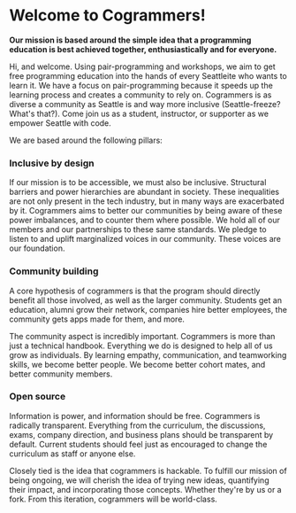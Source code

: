 # Welcome to Cogrammers!

**Our mission is based around the simple idea that a programming education is best achieved together, enthusiastically and for everyone.**

Hi, and welcome. Using pair-programming and workshops, we aim to get free programming education into the hands of every Seattleite who wants to learn it. We have a focus on pair-programming because it speeds up the learning process and creates a community to rely on. Cogrammers is as diverse a community as Seattle is and way more inclusive (Seattle-freeze? What's that?). Come join us as a student, instructor, or supporter as we empower Seattle with code.

We are based around the following pillars:

### Inclusive by design
If our mission is to be accessible, we must also be inclusive. Structural barriers and power hierarchies are abundant in society. These inequalities are not only present in the tech industry, but in many ways are exacerbated by it. Cogrammers aims to better our communities by being aware of these power imbalances, and to counter them where possible. We hold all of our members and our partnerships to these same standards. We pledge to listen to and uplift marginalized voices in our community. These voices are our foundation.

### Community building
A core hypothesis of cogrammers is that the program should directly benefit all those involved, as well as the larger community. Students get an education, alumni grow their network, companies hire better employees, the community gets apps made for them, and more.

The community aspect is incredibly important. Cogrammers is more than just a technical handbook. Everything we do is designed to help all of us grow as individuals. By learning empathy, communication, and teamworking skills, we become better people. We become better cohort mates, and better community members.

### Open source
Information is power, and information should be free. Cogrammers is radically transparent. Everything from the curriculum, the discussions, exams, company direction, and business plans should be transparent by default. Current students should feel just as encouraged to change the curriculum as staff or anyone else.

Closely tied is the idea that cogrammers is hackable. To fulfill our mission of being ongoing, we will cherish the idea of trying new ideas, quantifying their impact, and incorporating those concepts. Whether they're by us or a fork. From this iteration, cogrammers will be world-class.
